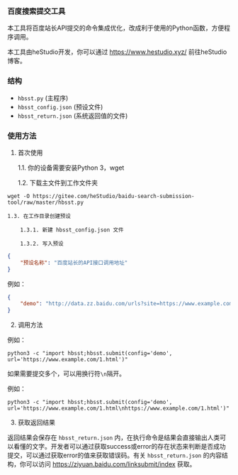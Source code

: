 ### 百度搜索提交工具

本工具将百度站长API提交的命令集成优化，改成利于使用的Python函数，方便程序调用。

本工具由heStudio开发，你可以通过 https://www.hestudio.xyz/ 前往heStudio博客。

### 结构
- `hbsst.py` (主程序)
- `hbsst_config.json` (预设文件)
- `hbsst_return.json` (系统返回值的文件)

### 使用方法
1. 首次使用

    1.1. 你的设备需要安装Python 3，wget

    1.2. 下载主文件到工作文件夹

```
wget -O https://gitee.com/heStudio/baidu-search-submission-tool/raw/master/hbsst.py
```

    1.3. 在工作目录创建预设

        1.3.1. 新建 hbsst_config.json 文件

        1.3.2. 写入预设

```json
{
    "预设名称": "百度站长的API接口调用地址"
}
```

例如：

```json
{
    "demo": "http://data.zz.baidu.com/urls?site=https://www.example.com&token=xxxxxxxxx"
}
```

2. 调用方法

例如：

```
python3 -c "import hbsst;hbsst.submit(config='demo', url='https://www.example.com/1.html')"
```

如果需要提交多个，可以用换行符`\n`隔开。

例如：
```
python3 -c "import hbsst;hbsst.submit(config='demo', url='https://www.example.com/1.html\nhttps://www.example.com/1.html')"
```

3. 获取返回结果

返回结果会保存在 `hbsst_return.json` 内，在执行命令是结果会直接输出人类可以看懂的文字。开发者可以通过获取success或error的存在状态来判断是否成功提交，可以通过获取error的值来获取错误码。有关 `hbsst_return.json` 的内容结构，你可以访问 https://ziyuan.baidu.com/linksubmit/index 获取。
